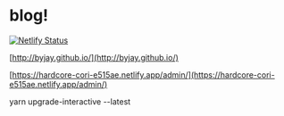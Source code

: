 # blog!

[![Netlify Status](https://api.netlify.com/api/v1/badges/9f39b1aa-4137-4122-b746-4c92577b8237/deploy-status)](https://app.netlify.com/sites/hardcore-cori-e515ae/deploys)

[http://byjay.github.io/](http://byjay.github.io/)


[https://hardcore-cori-e515ae.netlify.app/admin/](https://hardcore-cori-e515ae.netlify.app/admin/)


yarn upgrade-interactive --latest